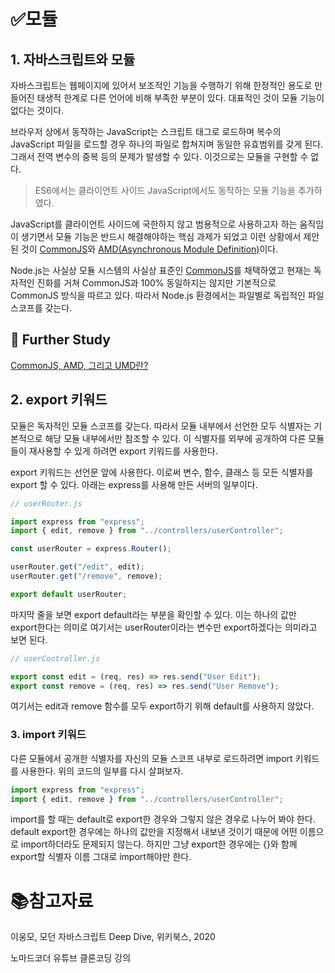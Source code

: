 # ✅모듈

## 1. 자바스크립트와 모듈

 자바스크립트는 웹페이지에 있어서 보조적인 기능을 수행하기 위해 한정적인 용도로 만들어진 태생적 한계로 다른 언어에 비해 부족한 부분이 있다. 대표적인 것이 모듈 기능이 없다는 것이다.

 브라우저 상에서 동작하는 JavaScript는 스크립트 태그로 로드하며 복수의 JavaScript 파일을 로드할 경우 하나의 파일로 합쳐지며 동일한 유효범위를 갖게 된다. 그래서 전역 변수의 중복 등의 문제가 발생할 수 있다. 이것으로는 모듈을 구현할 수 없다.

> ES6에서는 클라이언트 사이드 JavaScript에서도 동작하는 모듈 기능을 추가하였다.

 JavaScript를 클라이언트 사이드에 국한하지 않고 범용적으로 사용하고자 하는 움직임이 생기면서 모듈 기능은 반드시 해결해야하는 핵심 과제가 되었고 이런 상황에서 제안된 것이 [CommonJS](http://www.commonjs.org/)와 [AMD(Asynchronous Module Definition)](https://github.com/amdjs/amdjs-api/wiki/AMD)이다.

 Node.js는 사실상 모듈 시스템의 사실상 표준인 [CommonJS](http://www.commonjs.org/)를 채택하였고 현재는 독자적인 진화를 거쳐 CommonJS과 100% 동일하지는 않지만 기본적으로 CommonJS 방식을 따르고 있다. 따라서 Node.js 환경에서는 파일별로 독립적인 파일 스코프를 갖는다.

## 🚀 Further Study

[CommonJS, AMD, 그리고 UMD란?](../Javascript/Javascript_CommonJS_AMD_UMD.md)

## 2. export 키워드

 모듈은 독자적인 모듈 스코프를 갖는다. 따라서 모듈 내부에서 선언한 모두 식별자는 기본적으로 해당 모듈 내부에서만 참조할 수 있다. 이 식별자를 외부에 공개하여 다른 모듈들이 재사용할 수 있게 하려면 export 키워드를 사용한다.

 export 키워드는 선언문 앞에 사용한다. 이로써 변수, 함수, 클래스 등 모든 식별자를 export 할 수 있다. 아래는 express를 사용해 만든 서버의 일부이다.

```javascript
// userRouter.js

import express from "express";
import { edit, remove } from "../controllers/userController";

const userRouter = express.Router();

userRouter.get("/edit", edit);
userRouter.get("/remove", remove);

export default userRouter;
```

 마지막 줄을 보면 export default라는 부분을 확인할 수 있다. 이는 하나의 값만 export한다는 의미로 여기서는 userRouter이라는 변수만 export하겠다는 의미라고 보면 된다.

```javascript
// userController.js

export const edit = (req, res) => res.send("User Edit");
export const remove = (req, res) => res.send("User Remove");
```

여기서는 edit과 remove 함수를 모두 export하기 위해 default를 사용하지 않았다.

### 3. import 키워드

 다른 모듈에서 공개한 식별자를 자신의 모듈 스코프 내부로 로드하려면 import 키워드를 사용한다. 위의 코드의 일부를 다시 살펴보자.

```javascript
import express from "express";
import { edit, remove } from "../controllers/userController";
```

 import를 할 때는 default로 export한 경우와 그렇지 않은 경우로 나누어 봐야 한다. default export한 경우에는 하나의 값만을 지정해서 내보낸 것이기 때문에 어떤 이름으로 import하더라도 문제되지 않는다. 하지만 그냥 export한 경우에는 {}와 함께 export할 식별자 이름 그대로 import해야만 한다.

# :books:참고자료

이웅모, 모던 자바스크립트 Deep Dive, 위키북스, 2020

노마드코더 유튜브 클론코딩 강의
